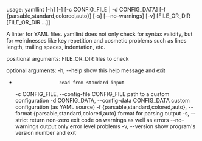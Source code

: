 usage: yamllint [-h] [-] [-c CONFIG_FILE | -d CONFIG_DATA]
[-f {parsable,standard,colored,auto}] [-s] [--no-warnings]
[-v]
[FILE_OR_DIR [FILE_OR_DIR ...]]

A linter for YAML files. yamllint does not only check for syntax validity, but
for weirdnesses like key repetition and cosmetic problems such as lines
length, trailing spaces, indentation, etc.

positional arguments:
FILE_OR_DIR files to check

optional arguments:
-h, --help show this help message and exit

-                     read from standard input
  -c CONFIG_FILE, --config-file CONFIG_FILE
  path to a custom configuration
  -d CONFIG_DATA, --config-data CONFIG_DATA
  custom configuration (as YAML source)
  -f {parsable,standard,colored,auto}, --format {parsable,standard,colored,auto}
  format for parsing output
  -s, --strict return non-zero exit code on warnings as well as
  errors
  --no-warnings output only error level problems
  -v, --version show program's version number and exit

